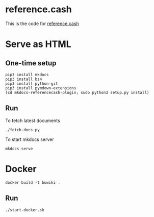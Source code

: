 # reference.cash

This is the code for [reference.cash](https://reference.cash)

# Serve as HTML

## One-time setup

```
pip3 install mkdocs
pip3 install bs4
pip3 install python-git
pip3 install pymdown-extensions
(cd mkdocs-referencecash-plugin; sudo python3 setup.py install)
```

## Run

To fetch latest documents
```
./fetch-docs.py
```
To start mkdocs server
```
mkdocs serve
```

# Docker

```
docker build -t buwiki .
```

## Run
```
./start-docker.sh
```
